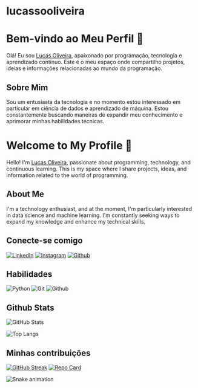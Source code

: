 # lucassooliveira
# Bem-vindo ao Meu Perfil 👋

Olá! Eu sou [Lucas Oliveira](https://www.linkedin.com/in/lucas-olivei-engenharia), apaixonado por programação, tecnologia e aprendizado contínuo. Este é o meu espaço onde compartilho projetos, ideias e informações relacionadas ao mundo da programação.

## Sobre Mim

Sou um entusiasta da tecnologia e no momento estou interessado em particular em ciência de dados e aprendizado de máquina. Estou constantemente buscando maneiras de expandir meu conhecimento e aprimorar minhas habilidades técnicas.


# Welcome to My Profile 👋

Hello! I'm [Lucas Oliveira](https://www.linkedin.com/in/lucas-olivei-engenharia), passionate about programming, technology, and continuous learning. This is my space where I share projects, ideas, and information related to the world of programming.

## About Me

I'm a technology enthusiast, and at the moment, I'm particularly interested in data science and machine learning. I'm constantly seeking ways to expand my knowledge and enhance my technical skills.


## Conecte-se comigo
[![LinkedIn](https://img.shields.io/badge/LinkedIn-000?style=for-the-badge&logo=linkedin&logoColor=0E76A8)](https://www.linkedin.com/in/lucas-olivei-engenharia)
[![Instagram](https://img.shields.io/badge/Instagram-3f729b?style=for-the-badge&logo=instagram)](https://instagram.com/lucas_jt7?utm_source=qr&igshid=MzNlNGNkZWQ4Mg%3D%3D)
[![Github](https://img.shields.io/badge/Github-5D1106?style=for-the-badge&logo=Github&logoColor=0E76A8)](https://github.com/lucassooliveira)

## Habilidades
![Python](https://img.shields.io/badge/Python-000?style=for-the-badge&logo=python)
![Git](https://img.shields.io/badge/Git-000?style=for-the-badge&logo=Git)
![Github](https://img.shields.io/badge/Github-000?style=for-the-badge&logo=Github)


## Github Stats
![GitHub Stats](https://github-readme-stats.vercel.app/api?username=lucas&theme=transparent&bg_color=000&border_color=30A3DC&show_icons=true&icon_color=30A3DC&title_color=FFD700&text_color=FFF)


![Top Langs](https://github-readme-stats-git-masterrstaa-rickstaa.vercel.app/api/top-langs/?username=lucassooliveira&bg_color=000000&border_color=30A3DC&title_color=FFD700&text_color=FFF)



## Minhas contribuições
[![GitHub Streak](https://streak-stats.demolab.com/?user=SEUUSERNAME&theme=dark&background=000&border=30A3DC&dates=FFF)](https://git.io/streak-stats)
[![Repo Card](https://github-readme-stats.vercel.app/api/pin/?username=lucassooliveira&repo=Projetos-Iniciais-com-python&bg_color=000000&border_color=30A3DC&show_icons=true&icon_color=30A3DC&title_color=FFD700&text_color=FFF)](https://github.com/lucassooliveira/Projetos-Iniciais-com-python)

![Snake animation](https://github.com/lucassooliveira/lucassooliveira/blob/output/github-contribution-grid-snake.svg)


